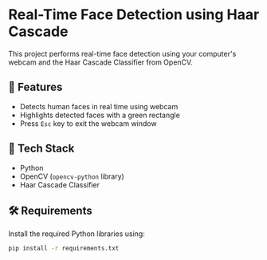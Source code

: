# Real-Time Face Detection using Haar Cascade

This project performs real-time face detection using your computer's webcam and the Haar Cascade Classifier from OpenCV.

## 📸 Features

- Detects human faces in real time using webcam
- Highlights detected faces with a green rectangle
- Press `Esc` key to exit the webcam window

## 🧠 Tech Stack

- Python
- OpenCV (`opencv-python` library)
- Haar Cascade Classifier

## 🛠 Requirements

Install the required Python libraries using:

```bash
pip install -r requirements.txt
